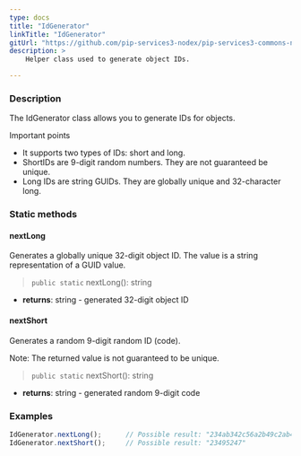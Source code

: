 ```yaml
---
type: docs
title: "IdGenerator"
linkTitle: "IdGenerator"
gitUrl: "https://github.com/pip-services3-nodex/pip-services3-commons-nodex"
description: > 
    Helper class used to generate object IDs.

---
```


### Description

The IdGenerator class allows you to generate IDs for objects. 

Important points

- It supports two types of IDs: short and long.
- ShortIDs are 9-digit random numbers. They are not guaranteed be unique.
- Long IDs are string GUIDs. They are globally unique and 32-character long.

### Static methods

#### nextLong
Generates a globally unique 32-digit object ID.
The value is a string representation of a GUID value.

> `public static` nextLong(): string

- **returns**: string - generated 32-digit object ID


#### nextShort
Generates a random 9-digit random ID (code).

Note: The returned value is not guaranteed to be unique.

> `public static` nextShort(): string

- **returns**: string - generated random 9-digit code

### Examples

```typescript
IdGenerator.nextLong();      // Possible result: "234ab342c56a2b49c2ab42bf23ff991ac"
IdGenerator.nextShort();     // Possible result: "23495247"
```

